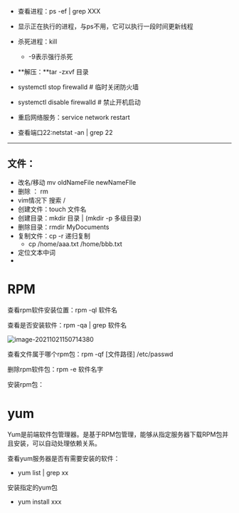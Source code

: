 * 查看进程：ps -ef | grep  XXX 

* 显示正在执行的进程，与ps不用，它可以执行一段时间更新线程

* 杀死进程：kill 
  * -9表示强行杀死

* **解压：**tar -zxvf 目录

* systemctl stop firewalld # 临时关闭防火墙

* systemctl disable firewalld # 禁止开机启动

* 重启网络服务：service network restart

* 查看端口22:netstat -an | grep 22

---

## 文件：

* 改名/移动 mv oldNameFile   newNameFIle
* 删除 ： rm
* vim情况下 搜索  /
* 创建文件：touch  文件名
* 创建目录：mkdir  目录   | (mkdir -p  多级目录)
* 删除目录：rmdir MyDocuments
* 复制文件：cp   -r 递归复制
  * cp /home/aaa.txt  /home/bbb.txt
* 定位文本中词
* 



# RPM

查看rpm软件安装位置：rpm -ql  软件名

查看是否安装软件：rpm -qa | grep 软件名

![image-20211021150714380](C:/Users/Jun/AppData/Roaming/Typora/typora-user-images/image-20211021150714380.png)

查看文件属于哪个rpm包：rpm -qf  [文件路径] /etc/passwd

删除rpm软件包：rpm -e 软件名字

安装rpm包：

# yum

Yum是前端软件包管理器。是基于RPM包管理，能够从指定服务器下载RPM包并且安装，可以自动处理依赖关系。

查看yum服务器是否有需要安装的软件：

* yum list | grep xx

安装指定的yum包

* yum install xxx

> 
